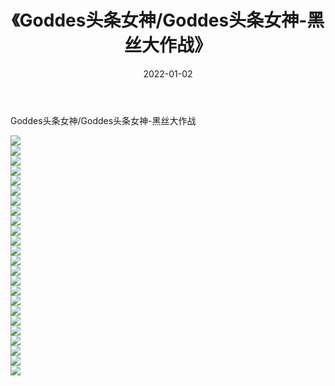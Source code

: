 ﻿---
layout: post
title:  《Goddes头条女神/Goddes头条女神-黑丝大作战》
date:   2022-01-02
img: http://pic.660000.xyz/1:/网络美图/2021/Goddes头条女神/Goddes头条女神-黑丝大作战/000.jpg
categories: [美女, 清纯, 唯美]
---

Goddes头条女神/Goddes头条女神-黑丝大作战

 ![](http://pic.660000.xyz/1:/网络美图/2021/Goddes头条女神/Goddes头条女神-黑丝大作战/001.jpg) <br>![](http://pic.660000.xyz/1:/网络美图/2021/Goddes头条女神/Goddes头条女神-黑丝大作战/002.jpg) <br>![](http://pic.660000.xyz/1:/网络美图/2021/Goddes头条女神/Goddes头条女神-黑丝大作战/003.jpg) <br>![](http://pic.660000.xyz/1:/网络美图/2021/Goddes头条女神/Goddes头条女神-黑丝大作战/004.jpg) <br>![](http://pic.660000.xyz/1:/网络美图/2021/Goddes头条女神/Goddes头条女神-黑丝大作战/005.jpg) <br>![](http://pic.660000.xyz/1:/网络美图/2021/Goddes头条女神/Goddes头条女神-黑丝大作战/006.jpg) <br>![](http://pic.660000.xyz/1:/网络美图/2021/Goddes头条女神/Goddes头条女神-黑丝大作战/007.jpg) <br>![](http://pic.660000.xyz/1:/网络美图/2021/Goddes头条女神/Goddes头条女神-黑丝大作战/008.jpg) <br>![](http://pic.660000.xyz/1:/网络美图/2021/Goddes头条女神/Goddes头条女神-黑丝大作战/009.jpg) <br>![](http://pic.660000.xyz/1:/网络美图/2021/Goddes头条女神/Goddes头条女神-黑丝大作战/010.jpg) <br>![](http://pic.660000.xyz/1:/网络美图/2021/Goddes头条女神/Goddes头条女神-黑丝大作战/011.jpg) <br>![](http://pic.660000.xyz/1:/网络美图/2021/Goddes头条女神/Goddes头条女神-黑丝大作战/012.jpg) <br>![](http://pic.660000.xyz/1:/网络美图/2021/Goddes头条女神/Goddes头条女神-黑丝大作战/013.jpg) <br>![](http://pic.660000.xyz/1:/网络美图/2021/Goddes头条女神/Goddes头条女神-黑丝大作战/014.jpg) <br>![](http://pic.660000.xyz/1:/网络美图/2021/Goddes头条女神/Goddes头条女神-黑丝大作战/015.jpg) <br>![](http://pic.660000.xyz/1:/网络美图/2021/Goddes头条女神/Goddes头条女神-黑丝大作战/016.jpg) <br>![](http://pic.660000.xyz/1:/网络美图/2021/Goddes头条女神/Goddes头条女神-黑丝大作战/017.jpg) <br>![](http://pic.660000.xyz/1:/网络美图/2021/Goddes头条女神/Goddes头条女神-黑丝大作战/018.jpg) <br>![](http://pic.660000.xyz/1:/网络美图/2021/Goddes头条女神/Goddes头条女神-黑丝大作战/019.jpg) <br>![](http://pic.660000.xyz/1:/网络美图/2021/Goddes头条女神/Goddes头条女神-黑丝大作战/020.jpg) <br>![](http://pic.660000.xyz/1:/网络美图/2021/Goddes头条女神/Goddes头条女神-黑丝大作战/021.jpg) <br>![](http://pic.660000.xyz/1:/网络美图/2021/Goddes头条女神/Goddes头条女神-黑丝大作战/022.jpg) <br>![](http://pic.660000.xyz/1:/网络美图/2021/Goddes头条女神/Goddes头条女神-黑丝大作战/023.jpg) <br>![](http://pic.660000.xyz/1:/网络美图/2021/Goddes头条女神/Goddes头条女神-黑丝大作战/024.jpg) <br>